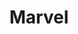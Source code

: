 ---
title: Marvel
intro: Create and share prototypes, hand-off designs to developers.
link: http://www.marvelapp.com
category:
- Prototyping
- Collaboration
- Handoff
image: "/assets/images/marvel.png"
---